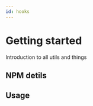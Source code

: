 ```yaml
---
id: hooks
---
```


# Getting started

Introduction to all utils and things


## NPM detils
 
## Usage 


